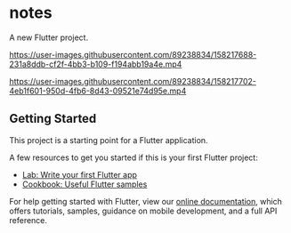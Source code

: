 # notes

A new Flutter project.

https://user-images.githubusercontent.com/89238834/158217688-231a8ddb-cf2f-4bb3-b109-f194abb19a4e.mp4

https://user-images.githubusercontent.com/89238834/158217702-4eb1f601-950d-4fb6-8d43-09521e74d95e.mp4

## Getting Started

This project is a starting point for a Flutter application.

A few resources to get you started if this is your first Flutter project:

- [Lab: Write your first Flutter app](https://flutter.dev/docs/get-started/codelab)
- [Cookbook: Useful Flutter samples](https://flutter.dev/docs/cookbook)

For help getting started with Flutter, view our
[online documentation](https://flutter.dev/docs), which offers tutorials,
samples, guidance on mobile development, and a full API reference.
